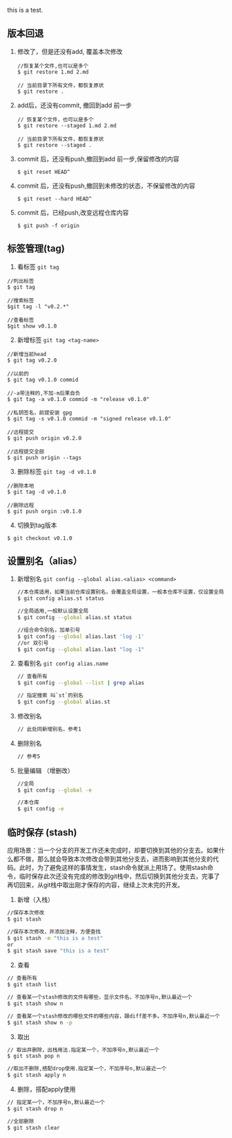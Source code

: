 this is a test.



## 版本回退

1. 修改了，但是还没有add, 覆盖本次修改

   ```shell
   //恢复某个文件,也可以是多个
   $ git restore 1.md 2.md
   
   // 当前目录下所有文件，都恢复原状
   $ git restore .
   ```

2. add后，还没有commit, 撤回到add 前一步

   ```shell
   // 恢复某个文件，也可以是多个
   $ git restore --staged 1.md 2.md
   
   // 当前目录下所有文件，都恢复原状
   $ git restore --staged .
   ```

3. commit 后，还没有push,撤回到add 前一步,保留修改的内容

   ```shell
   $ git reset HEAD^	
   ```

4. commit 后，还没有push,撤回到未修改的状态，不保留修改的内容

   ```shell
   $ git reset --hard HEAD^
   ```

5. commit 后，已经push,改变远程仓库内容
   ```shell
   $ git push -f origin
   ```



## 标签管理(tag)

1. 看标签 `git tag`

```shell
//列出标签
$ git tag

//搜索标签
$git tag -l "v0.2.*"

//查看标签
$git show v0.1.0
```

2. 新增标签 `git tag <tag-name>`

```shell
//新增当前head
$ git tag v0.2.0

//以前的
$ git tag v0.1.0 commid

//-a带注释的,不加-m后果自负
$ git tag -a v0.1.0 commid -m "release v0.1.0"

//私钥签名，前提安装 gpg
$ git tag -s v0.1.0 commid -m "signed release v0.1.0"

//远程提交
$ git push origin v0.2.0

//远程提交全部
$ git push origin --tags
```

3. 删除标签 `git tag -d v0.1.0`

```shell
//删除本地
$ git tag -d v0.1.0

//删除远程
$ git push orgin :v0.1.0
```

4. 切换到tag版本

```shell
$ git checkout v0.1.0
```

## 设置别名（alias）

1. 新增别名 `git config --global alias.<alias> <command>`

   ``` bash
   //本仓库适用，如果当前仓库设置别名，会覆盖全局设置，一般本仓库不设置，仅设置全局
   $ git config alias.st status
   
   //全局适用,一般默认设置全局
   $ git config --global alias.st status
   
   //组合命令别名，加单引号
   $ git config --global alias.last 'log -1'
   //or 双引号
   $ git config --global alias.last "log -1"
   ```

2. 查看别名 `git config alias.name`

   ```bash
   // 查看所有
   $ git config --global --list | grep alias
   
   // 指定搜索 叫`st`的别名
   $ git config --global alias.st
   ```

3. 修改别名

   ```bash
   // 此处同新增别名，参考1
   ```

4. 删除别名

   ```bash
   // 参考5
   ```


5. 批量编辑 （增删改）

   ```bash
   //全局
   $ git config --global -e
   
   //本仓库
   $ git config -e
   ```

## 临时保存 (stash)

应用场景：当一个分支的开发工作还未完成时，却要切换到其他的分支去。如果什么都不做，那么就会导致本次修改会带到其他分支去，进而影响到其他分支的代码。此时，为了避免这样的事情发生，stash命令就派上用场了。使用stash命令，临时保存此次还没有完成的修改到git栈中，然后切换到其他分支去，完事了再切回来，从git栈中取出刚才保存的内容，继续上次未完的开发。


1. 新增（入栈）

  ```sh
  //保存本次修改
  $ git stash

  //保存本次修改，并添加注释，方便查找
  $ git stash -m "this is a test"
  or
  $ git stash save "this is a test"
  ```

2. 查看

  ```sh
  // 查看所有
  $ git stash list

  // 查看某一个stash修改的文件有哪些，显示文件名，不加序号n,默认最近一个
  $ git stash show n

  // 查看某一个stash修改的哪些文件的哪些内容，跟diff差不多。不加序号n,默认最近一个
  $ git stash show n -p

  ```

3. 取出

  ```sh
  // 取出并删除，出栈用法.指定某一个，不加序号n,默认最近一个
  $ git stash pop n

  //取出不删除,搭配drop使用.指定某一个，不加序号n,默认最近一个
  $ git stash apply n
  ```

4. 删除，搭配apply使用

  ```sh
  // 指定某一个，不加序号n,默认最近一个
  $ git stash drop n

  //全部删除
  $ git stash clear
  ```

   
